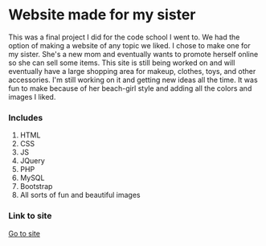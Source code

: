 # Website made for my sister

This was a final project I did for the code school I went to. We had the option of making a website of any topic we liked. I chose to make one for my sister. She's a new mom and eventually wants to promote herself online so she can sell some items. This site is still being worked on and will eventually have a large shopping area for makeup, clothes, toys, and other accessories. I'm still working on it and getting new ideas all the time. It was fun to make because of her beach-girl style and adding all the colors and images I liked. 

### Includes
1. HTML
2. CSS
3. JS
4. JQuery
5. PHP
6. MySQL
7. Bootstrap
8. All sorts of fun and beautiful images

### Link to site
[Go to site](http://pbcs.us/~jmartin/capstone_redone/demo/)
